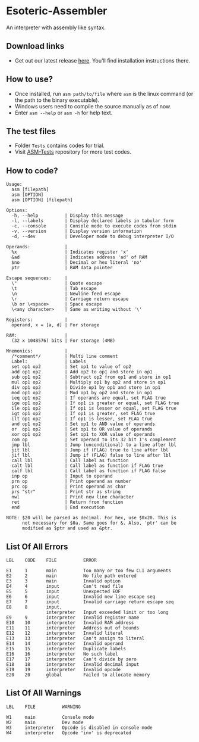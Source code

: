 # Esoteric-Assembler
An interpreter with assembly like syntax.

## Download links
- Get out our latest release [here](https://github.com/avirukbasak/Esoteric-Assembler/releases/tag/v2021.3.10). You'll find installation instructions there.

## How to use?
- Once installed, run `asm path/to/file` where `asm` is the linux command (or the path to the binary executable).
- Windows users need to compile the source manually as of now.
- Enter `asm --help` or `asm -h` for help text.

## The test files
- Folder `Tests` contains codes for trial.
- Visit [ASM-Tests](https://github.com/AvirukBasak/ASM-Tests) repository for more test codes.

## How to code?
```
Usage:
  asm [filepath]
  asm [OPTION]
  asm [OPTION] [filepath]

Options:
  -h, --help          | Display this message
  -l, --labels        | Display declared labels in tabular form
  -c, --console       | Console mode to execute codes from stdin
  -v, --version       | Display version information
  -d, --dev           | Developer mode to debug interpreter I/O

Operands:             |
  %x                  | Indicates register 'x'
  &ad                 | Indicates address 'ad' of RAM
  $no                 | Decimal or hex literal 'no'
  ptr                 | RAM data pointer

Escape sequences:     |
  \"                  | Quote escape
  \t                  | Tab escape
  \n                  | Newline feed escape
  \r                  | Carriage return escape
  \b or \<space>      | Space escape
  \<any character>    | Same as writing without '\'

Registers:            |
  operand, x = [a, d] | For storage

RAM:                  |
  (32 x 1048576) bits | For storage (4MB)

Mnemonics:            |
  /*comment*/         | Multi line comment
  Label:              | Labels
  set op1 op2         | Set op1 to value of op2
  add op1 op2         | Add op2 to op1 and store in op1
  sub op1 op2         | Subtract op2 from op1 and store in op1
  mul op1 op2         | Multiply op1 by op2 and store in op1
  div op1 op2         | Divide op1 by op1 and store in op1
  mod op1 op2         | Mod op1 by op2 and store in op1
  ieq op1 op2         | If operands are equal, set FLAG true
  ige op1 op2         | If op1 is greater or equal, set FLAG true
  ile op1 op2         | If op1 is lesser or equal, set FLAG true
  igt op1 op2         | If op1 is greater, set FLAG true
  ilt op1 op2         | If op1 is lesser, set FLAG true
  and op1 op2         | Set op1 to AND value of operands
  or  op1 op2         | Set op1 to OR value of operands
  xor op1 op2         | Set op1 to XOR value of operands
  com op              | Set operand to its 32 bit 1's complement
  jmp lbl             | Jump (unconditional) to a line after lbl
  jit lbl             | Jump if (FLAG) true to line after lbl
  jif lbl             | Jump if (FLAG) false to line after lbl
  call lbl            | Call label as function
  calt lbl            | Call label as function if FLAG true
  calf lbl            | Call label as function if FLAG false
  inp op              | Input to operand
  prn op              | Print operand as number
  prc op              | Print operand as char
  prs "str"           | Print str as string
  nwl                 | Print new line character
  ret                 | Return from function
  end                 | End execution

NOTE: $20 will be parsed as decimal. For hex, use $0x20. This is
      not necessary for $0a. Same goes for &. Also, 'ptr' can be
      modified as $ptr and used as &ptr.
```

## List Of All Errors
```
LBL    CODE    FILE          ERROR

E1     1       main          Too many or too few CLI arguments
E2     2       main          No file path entered
E3     3       main          Invalid option
E4     4       input         Can't read file
E5     5       input         Unexpected EOF
E6     6       input         Invalid new line escape seq
E7     7       input         Invalid carriage return escape seq
E8     8       input, 
               interpreter   Input exceeded limit or too long
E9     9       interpreter   Invalid register name
E10    10      interpreter   Invalid RAM address
E11    11      interpreter   Address out of bounds
E12    12      interpreter   Invalid literal
E13    13      interpreter   Can't assign to literal
E14    14      interpreter   Invalid operand
E15    15      interpreter   Duplicate labels
E16    16      interpreter   No such label
E17    17      interpreter   Can't divide by zero
E18    18      interpreter   Invalid decimal input
E19    19      interpreter   Invalid opcode
E20    20      global        Failed to allocate memory
```

## List Of All Warnings
``` 
LBL    FILE          WARNING

W1     main          Console mode
W2     main          Dev mode
W3     interpreter   Opcode is disabled in console mode
W4     interpreter   Opcode 'inv' is deprecated

```

